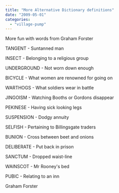 ```yaml
---
title: "More Alternative Dictionary definitions"
date: "2009-05-01"
categories: 
  - "village-pump"
---
```


More fun with words from Graham Forster

TANGENT - Suntanned man

INSECT - Belonging to a religious group

UNDERGROUND - Not worn down enough

BICYCLE - What women are renowned for going on

WARTHOGS - What soldiers wear in battle

JINGOISM - Watching Booths or Gordons disappear

PEKINESE - Having sick looking legs

SUSPENSION - Dodgy annuity

SELFISH - Pertaining to Billingsgate traders

BUNION - Cross between beet and onions

DELIBERATE - Put back in prison

SANCTUM - Dropped waist-line

WAINSCOT - Mr Rooney's bed

PUBIC - Relating to an inn

Graham Forster

